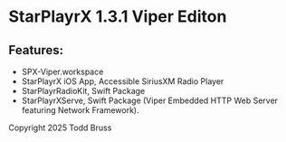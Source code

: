 # StarPlayrX 1.3.1 Viper Editon

## Features:
- SPX-Viper.workspace
- StarPlayrX iOS App, Accessible SiriusXM Radio Player
- StarPlayrRadioKit, Swift Package
- StarPlayrXServe, Swift Package (Viper Embedded HTTP Web Server featuring Network Framework).

Copyright 2025 Todd Bruss
